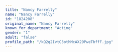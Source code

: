 ```yaml
---
title: "Nancy Farrelly"
name: "Nancy Farrelly"
id: "1824208"
original_name: "Nancy Farrelly"
known_for_department: "Acting"
gender: "1"
adult: "false"
profile_path: "/kQ2q2IvtC3othMcAX29PweTbffF.jpg"
---
```

